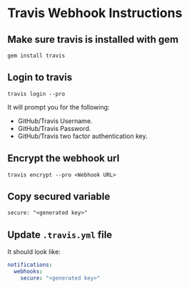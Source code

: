 # Travis Webhook Instructions

## Make sure travis is installed with gem

`gem install travis`

## Login to travis

`travis login --pro`

It will prompt you for the following:

- GitHub/Travis Username.
- GitHub/Travis Password.
- GitHub/Travis two factor authentication key.

## Encrypt the webhook url

`travis encrypt --pro <Webhook URL>`

## Copy secured variable

`secure: "<generated key>"`

## Update `.travis.yml` file

It should look like:

```yml
notifications:
  webhooks:
    secure: "<generated key>"
```
